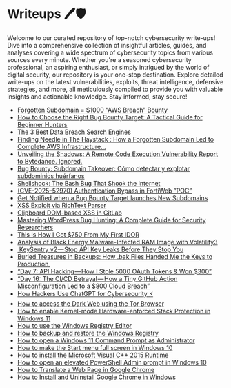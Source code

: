 # Writeups 🖊️🛡️
Welcome to our curated repository of top-notch cybersecurity write-ups! Dive into a comprehensive collection of insightful articles, guides, and analyses covering a wide spectrum of cybersecurity topics from various sources every minute. Whether you're a seasoned cybersecurity professional, an aspiring enthusiast, or simply intrigued by the world of digital security, our repository is your one-stop destination. Explore detailed write-ups on the latest vulnerabilities, exploits, threat intelligence, defensive strategies, and more, all meticulously compiled to provide you with valuable insights and actionable knowledge. Stay informed, stay secure!
<!-- WRITEUPS:START -->
- [Forgotten Subdomain = $1000 “AWS Breach” Bounty](https://medium.com/@0xakash.singh/forgotten-subdomain-1000-aws-breach-bounty-e59fb8e855f7?source=rss------bug_bounty_writeup-5)
- [How to Choose the Right Bug Bounty Target: A Tactical Guide for Beginner Hunters](https://medium.com/@warang.harmit/how-to-choose-the-right-bug-bounty-target-a-tactical-guide-for-beginner-hunters-ab929e591a08?source=rss------bug_bounty_writeup-5)
- [The 3 Best Data Breach Search Engines](https://medium.com/@dr_1n-ctrl/the-3-best-data-breach-search-engines-45e00e659137?source=rss------bug_bounty_writeup-5)
- [Finding Needle in The Haystack : How a Forgotten Subdomain Led to Complete AWS Infrastructure…](https://medium.com/@0xakash.singh/finding-needle-in-the-haystack-how-a-forgotten-subdomain-led-to-complete-aws-infrastructure-328571e88496?source=rss------bug_bounty_writeup-5)
- [Unveiling the Shadows: A Remote Code Execution Vulnerability Report to Bytedance. Ignored.](https://medium.com/@rabiu-101/unveiling-the-shadows-a-remote-code-execution-vulnerability-report-to-bytedance-ignored-b95a016aa032?source=rss------bug_bounty_writeup-5)
- [Bug Bounty: Subdomain Takeover: Cómo detectar y explotar subdominios huérfanos](https://gorkaaa.medium.com/bug-bounty-subdomain-takeover-c%C3%B3mo-detectar-y-explotar-subdominios-hu%C3%A9rfanos-722d1af41e8e?source=rss------bug_bounty_writeup-5)
- [Shellshock: The Bash Bug That Shook the Internet](https://infosecwriteups.com/shellshock-the-bash-bug-that-shook-the-internet-4adbea238bad?source=rss------bug_bounty_writeup-5)
- [&lpar;CVE-2025–52970&rpar; Authentication Bypass in FortiWeb ”POC”](https://medium.com/@hariharanhex00/cve-2025-52970-authentication-bypass-in-c-poc-04d7abd0c5f9?source=rss------bug_bounty_writeup-5)
- [Get Notified when a Bug Bounty Target launches New Subdomains](https://systemweakness.com/get-notified-when-a-bug-bounty-target-launches-new-subdomains-368150388c39?source=rss------bug_bounty_writeup-5)
- [XSS Exploit via RichText Parser](https://infosecwriteups.com/xss-exploit-via-richtext-parser-352e1b39603b?source=rss----7b722bfd1b8d---4)
- [Clipboard DOM-based XSS in GitLab](https://infosecwriteups.com/clipboard-dom-based-xss-in-gitlab-2b4768f108cf?source=rss----7b722bfd1b8d---4)
- [Mastering WordPress Bug Hunting: A Complete Guide for Security Researchers](https://infosecwriteups.com/mastering-wordpress-bug-hunting-a-complete-guide-for-security-researchers-3ff7ee4413a2?source=rss----7b722bfd1b8d---4)
- [This Is How I Got $750 From My First IDOR](https://infosecwriteups.com/this-is-how-i-got-750-from-my-first-idor-8058061c65ba?source=rss----7b722bfd1b8d---4)
- [Analysis of Black Energy Malware-Infected RAM Image with Volatility3](https://infosecwriteups.com/analysis-of-black-energy-malware-infected-ram-image-with-volatility3-31379f8c4312?source=rss----7b722bfd1b8d---4)
- [️ KeySentry v2 — Stop API Key Leaks Before They Stop You](https://infosecwriteups.com/%EF%B8%8F-keysentry-v2-stop-api-key-leaks-before-they-stop-you-9be0dc734932?source=rss----7b722bfd1b8d---4)
- [Buried Treasures in Backups: How .bak Files Handed Me the Keys to Production ️](https://infosecwriteups.com/buried-treasures-in-backups-how-bak-files-handed-me-the-keys-to-production-%EF%B8%8F-4bf325a51f31?source=rss----7b722bfd1b8d---4)
- [“Day 7: API Hacking — How I Stole 5000 OAuth Tokens &amp; Won $300”](https://infosecwriteups.com/day-7-api-hacking-how-i-stole-5000-oauth-tokens-won-300-49b988ed8e21?source=rss----7b722bfd1b8d---4)
- [“Day 16: The CI/CD Betrayal — How a Tiny GitHub Action Misconfiguration Led to a $800 Cloud Breach”](https://infosecwriteups.com/day-16-the-ci-cd-betrayal-how-a-tiny-github-action-misconfiguration-led-to-a-800-cloud-breach-05a229c0684d?source=rss----7b722bfd1b8d---4)
- [How Hackers Use ChatGPT for Cybersecurity ⚡](https://infosecwriteups.com/how-hackers-use-chatgpt-for-cybersecurity-bd221cb0bbcf?source=rss----7b722bfd1b8d---4)
- [How to access the Dark Web using the Tor Browser](https://www.bleepingcomputer.com/tutorials/how-to-access-the-dark-web-using-the-tor-browser/)
- [How to enable Kernel-mode Hardware-enforced Stack Protection in Windows 11](https://www.bleepingcomputer.com/tutorials/how-to-enable-kernel-mode-hardware-enforced-stack-protection-in-windows-11/)
- [How to use the Windows Registry Editor](https://www.bleepingcomputer.com/tutorials/how-to-use-the-windows-registry-editor/)
- [How to backup and restore the Windows Registry](https://www.bleepingcomputer.com/tutorials/how-to-backup-and-restore-the-windows-registry/)
- [How to open a Windows 11 Command Prompt as Administrator](https://www.bleepingcomputer.com/tutorials/how-to-open-a-windows-11-command-prompt-as-administrator/)
- [How to make the Start menu full screen in Windows 10](https://www.bleepingcomputer.com/tutorials/how-to-make-the-start-menu-full-screen-in-windows-10/)
- [How to install the Microsoft Visual C++ 2015 Runtime](https://www.bleepingcomputer.com/tutorials/how-to-install-the-microsoft-visual-c-2015-runtime/)
- [How to open an elevated PowerShell Admin prompt in Windows 10](https://www.bleepingcomputer.com/tutorials/how-to-open-an-elevated-powershell-admin-prompt-in-windows-10/)
- [How to Translate a Web Page in Google Chrome](https://www.bleepingcomputer.com/tutorials/how-to-translate-a-web-page-in-google-chrome/)
- [How to Install and Uninstall Google Chrome in Windows](https://www.bleepingcomputer.com/tutorials/how-to-install-and-uninstall-google-chrome-in-windows/)
<!-- WRITEUPS:END -->
